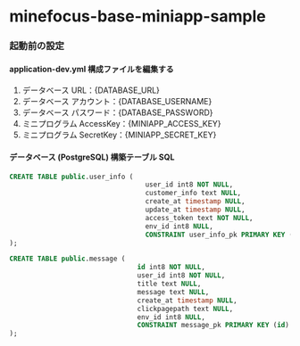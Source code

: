 # minefocus-base-miniapp-sample
### 起動前の設定

#### application-dev.yml 構成ファイルを編集する

1. データベース URL：{DATABASE_URL}
2. データベース アカウント：{DATABASE_USERNAME}
3. データベース パスワード：{DATABASE_PASSWORD}
4. ミニプログラム AccessKey：{MINIAPP_ACCESS_KEY}
5. ミニプログラム SecretKey：{MINIAPP_SECRET_KEY}

#### データベース (PostgreSQL) 構築テーブル SQL

```sql
CREATE TABLE public.user_info (
                                  user_id int8 NOT NULL,
                                  customer_info text NULL,
                                  create_at timestamp NULL,
                                  update_at timestamp NULL,
                                  access_token text NOT NULL,
                                  env_id int8 NULL,
                                  CONSTRAINT user_info_pk PRIMARY KEY (user_id)
);

CREATE TABLE public.message (
                                id int8 NOT NULL,
                                user_id int8 NOT NULL,
                                title text NULL,
                                message text NULL,
                                create_at timestamp NULL,
                                clickpagepath text NULL,
                                env_id int8 NULL,
                                CONSTRAINT message_pk PRIMARY KEY (id)
);
```

